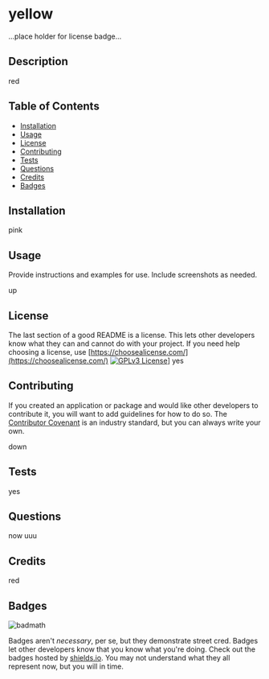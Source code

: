 #  
  # yellow
...place holder for license badge...

## Description 

red

## Table of Contents

* [Installation](#installation)
* [Usage](#usage)
* [License](#license)
* [Contributing](#contributing)
* [Tests](#tests)
* [Questions](#questions)
* [Credits](#credits)
* [Badges](#badges)

## Installation

pink


## Usage 

Provide instructions and examples for use. Include screenshots as needed. 

up


## License

The last section of a good README is a license. This lets other developers know what they can and cannot do with your project. If you need help choosing a license, use [https://choosealicense.com/](https://choosealicense.com/)
        [![GPLv3 License](https://img.shields.io/badge/License-GPL%20v3-yellow.svg)](https://opensource.org/licenses/)]
yes


## Contributing


If you created an application or package and would like other developers to contribute it, you will want to add guidelines for how to do so. The [Contributor Covenant](https://www.contributor-covenant.org/) is an industry standard, but you can always write your own.

down


## Tests

yes


## Questions

now
uuu



## Credits

red


## Badges

![badmath](https://img.shields.io/github/languages/top/nielsenjared/badmath)

Badges aren't _necessary_, per se, but they demonstrate street cred. Badges let other developers know that you know what you're doing. Check out the badges hosted by [shields.io](https://shields.io/). You may not understand what they all represent now, but you will in time.

